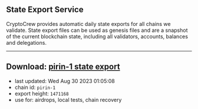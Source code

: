 ## State Export Service
CryptoCrew provides automatic daily state exports for all chains we validate. State export files can be used as genesis files and are a snapshot of the current blockchain state, including all validators, accounts, balances and delegations.

---
**Download: [pirin-1 state export](https://dl.ccvalidators.com/SERVICE/nolus/pirin-1_export_1471168.json)**
---

- last updated: Wed Aug 30 2023 01:05:08
- chain id: `pirin-1`
- export height: `1471168`
- use for: airdrops, local tests, chain recovery
